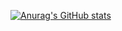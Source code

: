 [![Anurag's GitHub stats](https://github-readme-stats.vercel.app/api?username=amartya2002)](https://github.com/anuraghazra/github-readme-stats)
